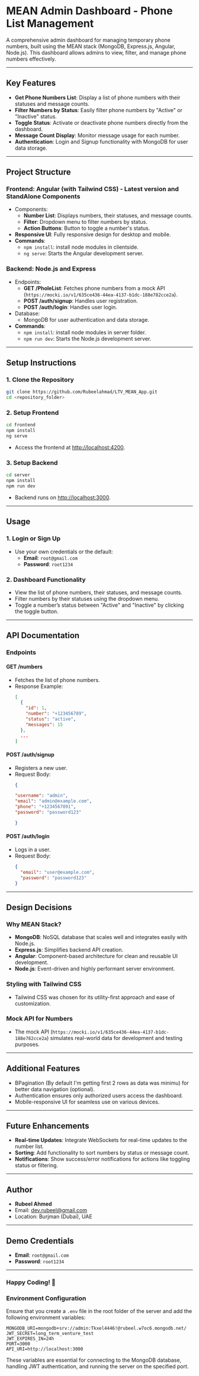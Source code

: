 
# MEAN Admin Dashboard - Phone List Management

A comprehensive admin dashboard for managing temporary phone numbers, built using the MEAN stack (MongoDB, Express.js, Angular, Node.js). This dashboard allows admins to view, filter, and manage phone numbers effectively.

---

## Key Features

- **Get Phone Numbers List**: Display a list of phone numbers with their statuses and message counts.
- **Filter Numbers by Status**: Easily filter phone numbers by "Active" or "Inactive" status.
- **Toggle Status**: Activate or deactivate phone numbers directly from the dashboard.
- **Message Count Display**: Monitor message usage for each number.
- **Authentication**: Login and Signup functionality with MongoDB for user data storage.

---

## Project Structure

### **Frontend**: Angular (with Tailwind CSS) - Latest version and StandAlone Components
- Components:
  - **Number List**: Displays numbers, their statuses, and message counts.
  - **Filter**: Dropdown menu to filter numbers by status.
  - **Action Buttons**: Button to toggle a number's status.
- **Responsive UI**: Fully responsive design for desktop and mobile.
- **Commands**:
  - `npm install`: install node modules in clientside.
  - `ng serve`: Starts the Angular development server.

### **Backend**: Node.js and Express
- Endpoints:
  - **GET /PholeList**: Fetches phone numbers from a mock API (`https://mocki.io/v1/635ce436-44ea-4137-b1dc-188e782cce2a`).
  - **POST /auth/signup**: Handles user registration.
  - **POST /auth/login**: Handles user login.
- Database:
  - MongoDB for user authentication and data storage.
- **Commands**:
  - `npm install`: install node modules in server folder.
  - `npm run dev`: Starts the Node.js development server.

---

## Setup Instructions

### **1. Clone the Repository**
```bash
git clone https://github.com/Rubeelahmad/LTV_MEAN_App.git
cd <repository_folder>
```

### **2. Setup Frontend**
```bash
cd frontend
npm install
ng serve
```
- Access the frontend at [http://localhost:4200](http://localhost:4200).

### **3. Setup Backend**
```bash
cd server
npm install
npm run dev
```
- Backend runs on [http://localhost:3000](http://localhost:3000).

---

## Usage

### **1. Login or Sign Up**
- Use your own credentials or the default:
  - **Email**: `root@gmail.com`
  - **Password**: `root1234`

### **2. Dashboard Functionality**
- View the list of phone numbers, their statuses, and message counts.
- Filter numbers by their statuses using the dropdown menu.
- Toggle a number’s status between "Active" and "Inactive" by clicking the toggle button.

---

## API Documentation

### **Endpoints**

#### **GET /numbers**
- Fetches the list of phone numbers.
- Response Example:
  ```json
  [
    {
      "id": 1,
      "number": "+123456789",
      "status": "active",
      "messages": 15
    },
    ...
  ]
  ```

#### **POST /auth/signup**
- Registers a new user.
- Request Body:
  ```json
  {
  
  "username": "admin",
  "email": "admin@example.com",
  "phone": "+1234567891",
  "password": "password123"

  }
  ```

#### **POST /auth/login**
- Logs in a user.
- Request Body:
  ```json
  {
    "email": "user@example.com",
    "password": "password123"
  }
  ```

---

## Design Decisions

### **Why MEAN Stack?**
- **MongoDB**: NoSQL database that scales well and integrates easily with Node.js.
- **Express.js**: Simplifies backend API creation.
- **Angular**: Component-based architecture for clean and reusable UI development.
- **Node.js**: Event-driven and highly performant server environment.

### **Styling with Tailwind CSS**
- Tailwind CSS was chosen for its utility-first approach and ease of customization.

### **Mock API for Numbers**
- The mock API (`https://mocki.io/v1/635ce436-44ea-4137-b1dc-188e782cce2a`) simulates real-world data for development and testing purposes.

---

## Additional Features
- BPagination (By default I'm getting first 2 rows as data was minimu) for better data navigation (optional).
- Authentication ensures only authorized users access the dashboard.
- Mobile-responsive UI for seamless use on various devices.

---

## Future Enhancements
- **Real-time Updates**: Integrate WebSockets for real-time updates to the number list.
- **Sorting**: Add functionality to sort numbers by status or message count.
- **Notifications**: Show success/error notifications for actions like toggling status or filtering.

---

## Author

- **Rubeel Ahmed**
- Email: [dev.rubeel@gmail.com](mailto:dev.rubeel@gmail.com)
- Location: Burjman (Dubai), UAE

---

## Demo Credentials

- **Email**: `root@gmail.com`
- **Password**: `root1234`

---

### **Happy Coding! 🚀**


### Environment Configuration

Ensure that you create a `.env` file in the root folder of the server and add the following environment variables:

```
MONGODB_URI=mongodb+srv://admin:Tkxel4446!@rubeel.w7oc6.mongodb.net/
JWT_SECRET=long_term_venture_test
JWT_EXPIRES_IN=24h
PORT=3000
API_URI=http://localhost:3000
```

These variables are essential for connecting to the MongoDB database, handling JWT authentication, and running the server on the specified port.
